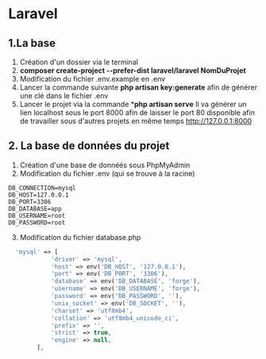# Laravel

## 1.La base

1. Création d'un dossier via le terminal
2. **composer create-project --prefer-dist laravel/laravel NomDuProjet**
3. Modification du fichier .env.example en .env
4. Lancer la commande suivante **php artisan key:generate** afin de générer une clé dans le fichier .env
5. Lancer le projet via la commande ***php artisan serve** Il va générer un lien localhost sous le port 8000 afin de laisser le port 80 disponible afin de travailler sous d'autres projets en même temps <http://127.0.0.1:8000>


## 2. La base de données du projet
1. Création d'une base de donnéés sous PhpMyAdmin
2. Modification du fichier .env (qui se trouve à la racine)
```
DB_CONNECTION=mysql
DB_HOST=127.0.0.1
DB_PORT=3306
DB_DATABASE=app
DB_USERNAME=root
DB_PASSWORD=root
```
3. Modification du fichier database.php
```php
  'mysql' => [
            'driver' => 'mysql',
            'host' => env('DB_HOST', '127.0.0.1'),
            'port' => env('DB_PORT', '3306'),
            'database' => env('DB_DATABASE', 'forge'),
            'username' => env('DB_USERNAME', 'forge'),
            'password' => env('DB_PASSWORD', ''),
            'unix_socket' => env('DB_SOCKET', ''),
            'charset' => 'utf8mb4',
            'collation' => 'utf8mb4_unicode_ci',
            'prefix' => '',
            'strict' => true,
            'engine' => null,
        ],
```



